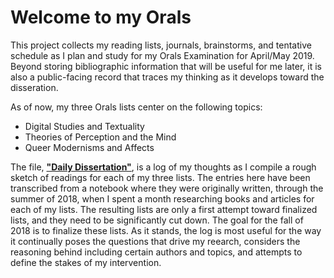 # Welcome to my Orals

This project collects my reading lists, journals, brainstorms, and tentative schedule as I plan and study for my Orals Examination for April/May 2019. Beyond storing bibliographic information that will be useful for me later, it is also a public-facing record that traces my thinking as it develops toward the disseration. 

As of now, my three Orals lists center on the following topics:
* Digital Studies and Textuality
* Theories of Perception and the Mind
* Queer Modernisms and Affects

The file, [**"Daily Dissertation"**](..blob/master/Daily_Dissertation.md), is a log of my thoughts as I compile a rough sketch of readings for each of my three lists. The entries here have been transcribed from a notebook where they were originally written, through the summer of 2018, when I spent a month researching books and articles for each of my lists. The resulting lists are only a first attempt toward finalized lists, and they need to be significantly cut down. The goal for the fall of 2018 is to finalize these lists. As it stands, the log is most useful for the way it continually poses the questions that drive my reearch, considers the reasoning behind including certain authors and topics, and attempts to define the stakes of my intervention. 